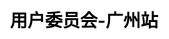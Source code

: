 ---
title: "用户委员会-广州站"
weight: 4
stationName: 广州站
coverImage: /images/user-group/list/cityCards/guangzhou.png

css: "scss/user-group-single.scss"

topSection:
  kubSphere: KubeSphere 
  committee: 社区用户委员会
  description: KubeSphere 社区用户委员会—广州站，成立于 2022 年 8 月 6 日，是由活跃在广州的 KubeSphere 社区用户和成员组成的。初创核心成员 5 人。
  image: /images/user-group/guangzhou/banner.png
  mobile_image: /images/user-group/guangzhou/m-banner.png

station:
  name_en: KubeSphere Community
  name: 
    text1: 申请加入
    text2: 社区用户委员会—广州站
  description: 
    - 不管你是否是 KubeSphere 的用户，只要你对云原生技术感兴趣，对组织活动有热情，对发展 KubeSphere 社区有想法，即可申请加入 KubeSphere 社区广州用户委员会。
    - 如果你想加入 KubeSphere 社区用户委员会—广州站，成为其中的一名委员（成员），为发展 KubeSphere 社区贡献自己的一份力量，可添加广州站站长微信申请，并可加入 KubeSphere 开源社区广州站微信群。
  manager: 
    name: 裴振飞
    image: /images/user-group/guangzhou/peizhenfei.png
    wxCode: /images/user-group/guangzhou/peizhenfeivx.jpg
    position: 广州站站长
  icon: /images/user-group/guangzhou/guangzhou.svg
  icon_name: KubeSphere 社区用户委员会
  station_name: "- 广州站 -"

returns:
  title: 为什么加入我们？
  list:
    - text: 结识更多的云原生领域的技术大牛、志同道合的朋友
      bg: /images/user-group/list/returns/bg1.svg

    - text: 提升自身在云原生领域的知名度，拓宽学习和交流云原生技术的渠道
      bg: /images/user-group/list/returns/bg2.svg

    - text: 提升自身多项能力：交流沟通能力、组织协调能力等
      bg: /images/user-group/list/returns/bg3.svg

    - text: KubeSphere 社区周边纪念礼品、社区认证证书及社区 Title
      bg: /images/user-group/list/returns/bg4.svg

members:
  title: 核心成员
  list:
    - name: 裴振飞
      position: 站长
      des: 广州视源电子股份有限公司，运维工程师，多年系统运维经验；python 前后端全栈开发者；云原生爱技术好者。公司内部负责运维及运维开发相关工作。
      image: /images/user-group/guangzhou/peizhenfei.png

    - name: 胡卓超
      position: 副站长
      des: 担任多家企业技术顾问，云原生爱好者，个人关注领域 DevOps、Istio、Serverless，工作负责云原生相关技术的落地，架构的演进。
      image: /images/user-group/guangzhou/huzhuochao.jpeg

    - name: 刘星
      position: 委员
      des: 广东国地科技，运维工程师，云原生爱好者，日常工作领域涉及 Devops、Gitops、K8s、监控、服务网格等。
      image: /images/user-group/guangzhou/liuxing.png

    - name: 符嘉阳
      position: 委员
      des: 珠海盈米基金销售有限公司，系统开发工程师，云原生爱好者，日常工作涉及 K8s、DevOps、Service Mesh 等。
      image: /images/user-group/guangzhou/fujiayang.jpeg

    - name: 王静
      position: 委员
      des: 天翼云科技有限公司，专家，云原生爱好者。
      image: /images/user-group/guangzhou/wangjing.jpeg

activities:
  videos:
    - image: https://pek3b.qingstor.com/kubesphere-community/images/meetup-guangzhou-cover.jpeg
      link: https://kubesphere.io/zh/live/meetup-guangzhou-20220806/

    - image: https://pek3b.qingstor.com/kubesphere-community/images/argocd0217-live-cover.png
      link: https://kubesphere.io/zh/live/gitops-cic/

  review:    
    - text: 负载均衡器 OpenELB ARP 欺骗技术解析
      description: 这篇文章介绍了如何使用 OpenELB 在 Kubernetes 上实现负载均衡，并讨论了使用 ARP 协议的优点。
      link: https://kubesphere.io/zh/blogs/openelb-arp/

    - text: Kubernetes 多行日志采集方案探索
      description: 这篇文章介绍了如何使用 KubeSphere 收集和分析应用程序日志，并提供了相关的操作步骤。
      link: https://kubesphere.io/zh/blogs/kubesphere-log-collection/

    - text: Argo CD 速度通关指南
      description: 本次直播将介绍 Argo CD，分享实践经验，结合测试环境案例，演示相应场景下的实验效果；让用户快速把握重点难点以及相应的思路和方向
      link: https://kubesphere.io/zh/live/argocd0217-live/

    - text: 基于 Argo CD 的 GitOps 实践经验
      description: 通过 KubeSphere 的应用管理能力快速使用 Apache APISIX Ingress Controller
      link: https://kubesphere.io/zh/blogs/gitops-argocd/

---